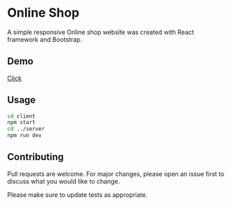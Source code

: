 # Online Shop

A simple responsive Online shop website was created with React framework and Bootstrap.

## Demo
[Click](https://milnavig.github.io/myInternetShop/)

## Usage

```bash
cd client
npm start
cd ../server
npm run dev
```
## Contributing
Pull requests are welcome. For major changes, please open an issue first to discuss what you would like to change.

Please make sure to update tests as appropriate.
